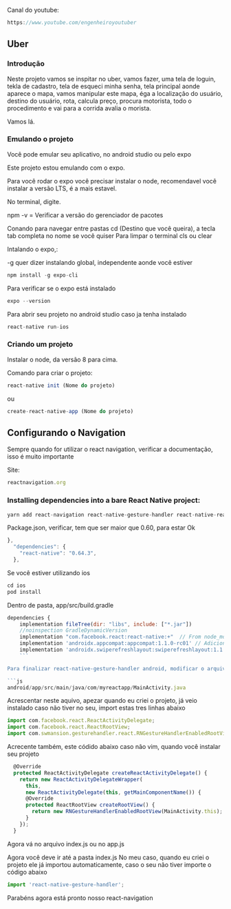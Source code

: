 Canal do youtube:

```js
https://www.youtube.com/engenheiroyoutuber
```

## Uber

### Introdução 

Neste projeto vamos se inspitar no uber, vamos fazer, uma tela de loguin, tekla de cadastro, tela de esqueci minha senha, tela principal aonde aparece o mapa, vamos manipular este mapa, éga a localização do usuário, destino do usuário, rota, calcula preço, procura motorista, todo o procedimento e vai para a corrida avalia o morista.

Vamos lá.


### Emulando o projeto

Você pode emular seu aplicativo, no android studio ou pelo expo

Este projeto estou emulando com o expo.

Para você rodar o expo você precisar instalar o node, recomendavel você instalar a versão LTS, é a mais estavel.

No terminal, digite.

npm -v = Verificar a versão do gerenciador de pacotes

Conando para navegar entre pastas
cd (Destino que você queira), a tecla tab completa no nome se você quiser
Para limpar o terminal
cls ou clear

Intalando o expo,:

 -g quer dizer instalando global, independente aonde você estiver
```js
npm install -g expo-cli
```

Para verificar se o expo está instalado

```js
expo --version
```
Para abrir seu projeto no android studio caso ja tenha instalado

```js
react-native run-ios  
```
 
### Criando um projeto

Instalar o node, da versão 8 para cima.

Comando para criar o projeto:

```js
react-native init (Nome do projeto)
```
ou 

```js
create-react-native-app (Nome do projeto)
```

## Configurando o Navigation 

Sempre quando for utilizar o react navigation, verificar a documentação, isso é muito importante

Site:

```js
reactnavigation.org
```
### Installing dependencies into a bare React Native project:

```js
yarn add react-navigation react-native-gesture-handler react-native-reanimated react-native-screens --save
```

Package.json, verificar, tem que ser maior que 0.60, para estar Ok

```js
},
  "dependencies": {
    "react-native": "0.64.3",
  },
```

Se você estiver utilizando ios

```js
cd ios
pod install
```

Dentro de pasta, app/src/build.gradle

```js
dependencies {
    implementation fileTree(dir: "libs", include: ["*.jar"])
    //noinspection GradleDynamicVersion
    implementation "com.facebook.react:react-native:+"  // From node_modules
    implementation 'androidx.appcompat:appcompat:1.1.0-rc01' // Adicionado linha 1
    implementation 'androidx.swiperefreshlayout:swiperefreshlayout:1.1.0-alpha02' // Adicionado linha 2
    ``` 

Para finalizar react-native-gesture-handler android, modificar o arquivo MainActivity.java

```js
android/app/src/main/java/com/myreactapp/MainActivity.java
``` 

Acrescentar neste aquivo, apezar quando eu criei o projeto, já veio instalado caso não tiver no seu, import estas tres linhas abaixo

```js
import com.facebook.react.ReactActivityDelegate;
import com.facebook.react.ReactRootView;
import com.swmansion.gesturehandler.react.RNGestureHandlerEnabledRootView;
``` 

Acrecente também, este códido abaixo caso não vim, quando você instalar seu projeto

```js
  @Override
  protected ReactActivityDelegate createReactActivityDelegate() {
    return new ReactActivityDelegateWrapper(
      this,
      new ReactActivityDelegate(this, getMainComponentName()) {
      @Override
      protected ReactRootView createRootView() {
        return new RNGestureHandlerEnabledRootView(MainActivity.this);
      }
    });
  }
  ``` 

Agora vá no arquivo index.js ou no app.js

Agora você deve ir até a pasta index.js
No meu caso, quando eu criei o projeto ele já importou automaticamente, caso o seu não tiver importe o código abaixo

```js
import 'react-native-gesture-handler';
 ``` 

Parabéns agora está pronto nosso react-navigation

